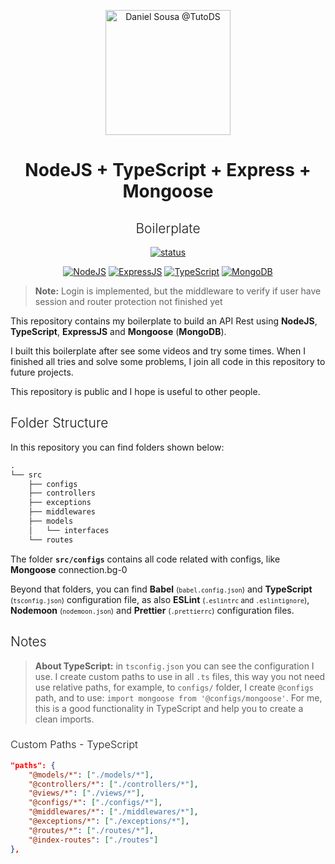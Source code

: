 <p style="text-align: center">
	<a href="#">
		<img src="https://i.ibb.co/FVw9wS8/dsousa-logo.png" alt="Daniel Sousa @TutoDS" width="200px">
	</a>
</p>

<h1 style="text-align: center; padding: 0;">
	NodeJS + TypeScript + Express + Mongoose

</h1>
<h2 style="text-align: center; font-weight: 300">
	Boilerplate
</h2>

<p align="center">
	<a href="#"><img src="https://img.shields.io/badge/Status-In%20Progress-yellow" alt="status"></a>
</p>

<p align="center">
  <a href="#"><img src="https://img.shields.io/badge/node.js%20-%2343853D.svg?&style=for-the-badge&logo=node.js&logoColor=white" alt="NodeJS" /></a>
  <a href="#"><img src="https://img.shields.io/badge/express.js%20-%23404d59.svg?&style=for-the-badge" alt="ExpressJS"/></a>
  <a href="#"><img src="https://img.shields.io/badge/typescript%20-%23007ACC.svg?&style=for-the-badge&logo=typescript&logoColor=white" alt="TypeScript" /></a>
  <a href="#"><img src ="https://img.shields.io/badge/MongoDB-%234ea94b.svg?&style=for-the-badge&logo=mongodb&logoColor=white" alt="MongoDB"/></a>
</p>

> **Note:** Login is implemented, but the middleware to verify if user have session and router protection not finished yet

This repository contains my boilerplate to build an API Rest using **NodeJS**, **TypeScript**, **ExpressJS** and **Mongoose** (**MongoDB**).

I built this boilerplate after see some videos and try some times. When I finished all tries and solve some problems, I join all code in this repository to future projects.

This repository is public and I hope is useful to other people.

<h2 style="font-weight: 300">
	Folder Structure
</h2>

In this repository you can find folders shown below:

```D
.
└── src
    ├── configs
    ├── controllers
    ├── exceptions
    ├── middlewares
    ├── models
    │   └── interfaces
    └── routes
```

The folder **`src/configs`** contains all code related with configs, like **Mongoose** connection.bg-0

Beyond that folders, you can find **Babel** <small>(`babel.config.json`)</small> and **TypeScript** <small>(`tsconfig.json`)</small> configuration file, as also **ESLint** <small>(`.eslintrc` and `.eslintignore`)</small>, **Nodemoon** <small>(`nodemoon.json`)</small> and **Prettier** <small>(`.prettierrc`)</small> configuration files.

<h2 style="font-weight: 300">
	Notes
</h2>

> **About TypeScript:** in `tsconfig.json` you can see the configuration I use. I create custom paths to use in all `.ts` files, this way you not need use relative paths, for example, to `configs/` folder, I create `@configs` path, and to use: `import mongoose from '@configs/mongoose'`.
> For me, this is a good functionality in TypeScript and help you to create a clean imports.

<h3 style="font-weight: 300">Custom Paths - TypeScript</h3>

```json
"paths": {
	"@models/*": ["./models/*"],
	"@controllers/*": ["./controllers/*"],
	"@views/*": ["./views/*"],
	"@configs/*": ["./configs/*"],
	"@middlewares/*": ["./middlewares/*"],
	"@exceptions/*": ["./exceptions/*"],
	"@routes/*": ["./routes/*"],
	"@index-routes": ["./routes"]
},
```
